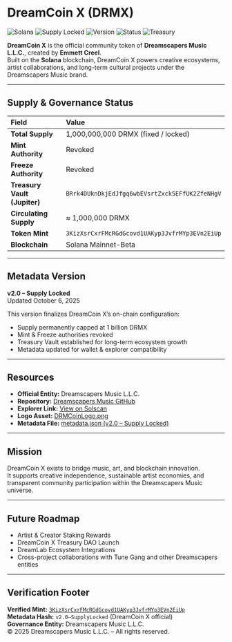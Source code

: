 # DreamCoin X (DRMX)

![Solana](https://img.shields.io/badge/Blockchain-Solana-blue?logo=solana&logoColor=white)
![Supply Locked](https://img.shields.io/badge/Supply-Locked-green)
![Version](https://img.shields.io/badge/Version-2.0%20–%20Supply%20Locked-orange)
![Status](https://img.shields.io/badge/Mint%20Authority-Revoked-red)
![Treasury](https://img.shields.io/badge/Treasury%20Vault-Jupiter%20Vault-purple)

**DreamCoin X** is the official community token of **Dreamscapers Music L.L.C.**, created by **Emmett Creel**.  
Built on the **Solana** blockchain, DreamCoin X powers creative ecosystems, artist collaborations, and long-term cultural projects under the Dreamscapers Music brand.

---

## Supply & Governance Status
| Field | Value |
|:------|:------|
| **Total Supply** | 1,000,000,000 DRMX (fixed / locked) |
| **Mint Authority** | Revoked |
| **Freeze Authority** | Revoked |
| **Treasury Vault (Jupiter)** | `BRrk4DUknDkjEdJfgq6wbEVsrtZxck5EFfUK2ZfeNHgV` |
| **Circulating Supply** | ≈ 1,000,000 DRMX |
| **Token Mint** | `3KizXsrCxrFMcRGdGcovd1UAKyp3JvfrMYp3EVn2EiUp` |
| **Blockchain** | Solana Mainnet-Beta |

---

## Metadata Version
**v2.0 – Supply Locked**  
Updated October 6, 2025

This version finalizes DreamCoin X’s on-chain configuration:
- Supply permanently capped at 1 billion DRMX
- Mint & Freeze authorities revoked  
- Treasury Vault established for long-term ecosystem growth  
- Metadata updated for wallet & explorer compatibility  

---

## Resources
- **Official Entity:** Dreamscapers Music L.L.C.  
- **Repository:** [Dreamscapers Music GitHub](https://github.com/ssolasterae)  
- **Explorer Link:** [View on Solscan](https://solscan.io/token/3KizXsrCxrFMcRGd1UAKyp3JvfrMYp3EVn2EiUp)  
- **Logo Asset:** [DRMCoinLogo.png](https://ssolasterae.github.io/dreamcoin-assets/DRMCoinLogo.png)  
- **Metadata File:** [metadata.json (v2.0 – Supply Locked)](https://ssolasterae.github.io/dreamcoin-assets/metadata.json)

---

## Mission
DreamCoin X exists to bridge music, art, and blockchain innovation.  
It supports creative independence, sustainable artist economies, and transparent community participation within the Dreamscapers Music universe.

---

## Future Roadmap
- Artist & Creator Staking Rewards  
- DreamCoin X Treasury DAO Launch  
- DreamLab Ecosystem Integrations  
- Cross-project collaborations with Tune Gang and other Dreamscapers entities  

---

## Verification Footer
**Verified Mint:** [`3KizXsrCxrFMcRGdGcovd1UAKyp3JvfrMYp3EVn2EiUp`](https://solscan.io/token/3KizXsrCxrFMcRGdGcovd1UAKyp3JvfrMYp3EVn2EiUp)  
**Metadata Hash:** `v2.0–SupplyLocked` (DreamCoin X official)  
**Governance Entity:** Dreamscapers Music L.L.C.  
© 2025 Dreamscapers Music L.L.C. – All rights reserved.
